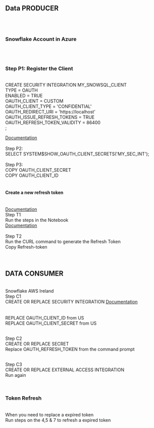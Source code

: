 <H2>Data PRODUCER </H2><br>
<br>
<H3>Snowflake Account in Azure </H3><br>
<br>
<H3>Step P1: Register the Client</H3><br>
CREATE SECURITY INTEGRATION MY_SNOWSQL_CLIENT<br>
TYPE = OAUTH<br>
ENABLED = TRUE<br>
OAUTH_CLIENT = CUSTOM<br>
OAUTH_CLIENT_TYPE = 'CONFIDENTIAL'<br>
OAUTH_REDIRECT_URI = 'https://localhost'<br>
OAUTH_ISSUE_REFRESH_TOKENS = TRUE<br>
OAUTH_REFRESH_TOKEN_VALIDITY = 86400<br>
;<br>

<a href="https://community.snowflake.com/s/article/HOW-TO-OAUTH-TOKEN-GENERATION-USING-SNOWFLAKE-CUSTOM-OAUTH#Register-the-Client">Documentation</a><br>
<br>
Step P2:<br>
SELECT SYSTEM$SHOW_OAUTH_CLIENT_SECRETS('MY_SEC_INT');<br>
<br>
Step P3:<br>
COPY OAUTH_CLIENT_SECRET<br> 
COPY OAUTH_CLIENT_ID<br>
<br>
<H4>Create a new refresh token</H4><br>
<a href="https://community.snowflake.com/s/article/HOW-TO-OAUTH-TOKEN-GENERATION-USING-SNOWFLAKE-CUSTOM-OAUTH">Documentation</a><br>
Step T1 <br>
Run the steps in the Notebook<br>
<a href="url">Documentation</a><br>
<br>
Step T2<br> 
Run the CURL command to generate the Refresh Token<br>
Copy Refresh-token<br>
<br>
<br><H2>DATA CONSUMER</H2>
<br>Snowflake AWS Ireland
<br>Step C1
<br>CREATE OR REPLACE SECURITY INTEGRATION 
<a href="url">Documentation</a><br>
<br>
<br>REPLACE OAUTH_CLIENT_ID from US
<br>REPLACE OAUTH_CLIENT_SECRET from US

<br>Step  C2
<br>CREATE OR REPLACE SECRET
<br>Replace OAUTH_REFRESH_TOKEN from the command prompt

<br>Step C3
<br>CREATE OR REPLACE EXTERNAL ACCESS INTEGRATION
<br>Run again

<br><H3>Token Refresh</H3>
<br>When you need to replace a expired token
<br>Run steps on the 4,5 & 7 to refresh a expired token
